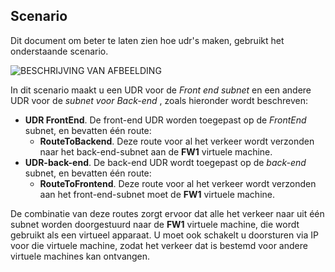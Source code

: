 ## <a name="scenario"></a>Scenario
Dit document om beter te laten zien hoe udr's maken, gebruikt het onderstaande scenario.

![BESCHRIJVING VAN AFBEELDING](./media/virtual-network-create-udr-scenario-include/figure1.png)

In dit scenario maakt u een UDR voor de *Front end subnet* en een andere UDR voor de *subnet voor Back-end* , zoals hieronder wordt beschreven: 

* **UDR FrontEnd**. De front-end UDR worden toegepast op de *FrontEnd* subnet, en bevatten één route:    
  * **RouteToBackend**. Deze route voor al het verkeer wordt verzonden naar het back-end-subnet aan de **FW1** virtuele machine.
* **UDR-back-end**. De back-end UDR wordt toegepast op de *back-end* subnet, en bevatten één route:    
  * **RouteToFrontend**. Deze route voor al het verkeer wordt verzonden aan het front-end-subnet moet de **FW1** virtuele machine.

De combinatie van deze routes zorgt ervoor dat alle het verkeer naar uit één subnet worden doorgestuurd naar de **FW1** virtuele machine, die wordt gebruikt als een virtueel apparaat. U moet ook schakelt u doorsturen via IP voor die virtuele machine, zodat het verkeer dat is bestemd voor andere virtuele machines kan ontvangen.

